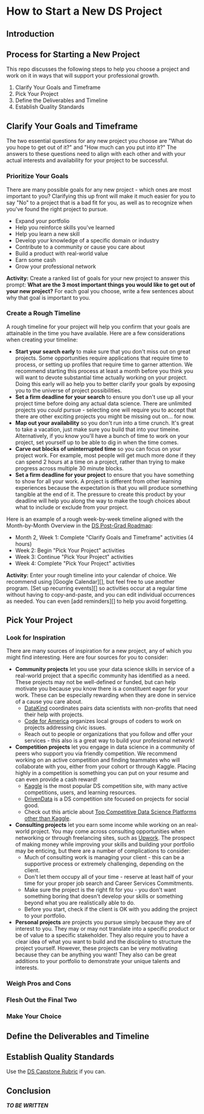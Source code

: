 # How to Start a New DS Project

## Introduction



## Process for Starting a New Project

This repo discusses the following steps to help you choose a project and work on it in ways that will support your professional growth.

1. Clarify Your Goals and Timeframe
2. Pick Your Project
3. Define the Deliverables and Timeline
4. Establish Quality Standards

## Clarify Your Goals and Timeframe

The two essential questions for any new project you choose are "What do you hope to get out of it?" and "How much can you put into it?" The answers to these questions need to align with each other and with your actual interests and availability for your project to be successful.

### Prioritize Your Goals

There are many possible goals for any new project - which ones are most important to you? Clarifying this up front will make it much easier for you to say "No" to a project that is a bad fit for you, as well as to recognize when you've found the right project to pursue.

- Expand your portfolio
- Help you reinforce skills you've learned
- Help you learn a new skill
- Develop your knowledge of a specific domain or industry
- Contribute to a community or cause you care about
- Build a product with real-world value
- Earn some cash
- Grow your professional network

**Activity:** Create a ranked list of goals for your new project to answer this prompt: **What are the 3 most important things you would like to get out of your new project?** For each goal you choose, write a few sentences about why that goal is important to you.

### Create a Rough Timeline

A rough timeline for your project will help you confirm that your goals are attainable in the time you have available. Here are a few considerations when creating your timeline:

- **Start your search early** to make sure that you don't miss out on great projects. Some opportunities require applications that require time to process, or setting up profiles that require time to garner attention. We recommend starting this process at least a month before you think you will want to devote substantial time actually working on your project. Doing this early will ao help you to better clarify your goals by exposing you to the universe of project possibilities.
- **Set a firm deadline for your search** to ensure you don't use up all your project time before doing any actual data science. There are unlimited projects you _could_ pursue - selecting one will require you to accept that there are other exciting projects you might be missing out on... for now.
- **Map out your availability** so you don't run into a time crunch. It's great to take a vacation, just make sure you build that into your timeine. Alternatively, if you know you'll have a bunch of time to work on your project, set yourself up to be able to dig in when the time comes.
- **Carve out blocks of uninterrupted time** so you can focus on your project work. For example, most people will get much more done if they can spend 2 hours at a time on a project, rather than trying to make progress across multiple 30 minute blocks.
- **Set a firm deadline for your project** to ensure that you have something to show for all your work. A project is different from other learning experiences because the expectation is that you will produce something tangible at the end of it. The pressure to create this product by your deadline will help you along the way to make the tough choices about what to include or exclude from your project.

Here is an example of a rough week-by-week timeline aligned with the Month-by-Month Overview in the [DS Post-Grad Roadmap][]:

- Month 2, Week 1: Complete "Clarify Goals and Timeframe" activities (4 hours)
- Week 2: Begin "Pick Your Project" activities
- Week 3: Continue "Pick Your Project" activities
- Week 4: Complete "Pick Your Project" activities

**Activity:** Enter your rough timeline into your calendar of choice. We recommend using [Google Calendar][], but feel free to use another program. [Set up recurring events][] so activities occur at a regular time without having to copy-and-paste, and you can edit individual occurrences as needed. You can even [add reminders][] to help you avoid forgetting.

## Pick Your Project


### Look for Inspiration

There are many sources of inspiration for a new project, any of which you might find interesting. Here are four sources for you to consider:

- **Community projects** let you use your data science skills in service of a real-world project that a specific community has identified as a need. These projects may not be well-defined or funded, but can help motivate you because you know there is a constituent eager for your work. These can be especially rewarding when they are done in service of a cause you care about.
  - [DataKind][] coordinates pairs data scientists with non-profits that need their help with projects.
  - [Code for America][] organizes local groups of coders to work on projects addressing civic issues.
  - Reach out to people or organizations that you follow and offer your services - this also is a great way to build your profesional network!
- **Competition projects** let you engage in data science in a community of peers who support you via friendly competition. We recommend working on an active competition and finding teammates who will collaborate with you, either from your cohort or through Kaggle. Placing highly in a competition is something you can put on your resume and can even provide a cash reward!
  - [Kaggle][] is the most popular DS competition site, with many active competitions, users, and learning resources.
  - [DrivenData][] is a DS competition site focused on projects for social good.
  - Check out this article about [Top Competitive Data Science Platforms other than Kaggle][].  
- **Consulting projects** let you earn some income while working on an real-world project. You may come across consulting opportunities when networking or through freelancing sites, such as [Upwork][]. The prospect of making money while improving your skills and building your portfolio may be enticing, but there are a number of complications to consider:
  - Much of consulting work is managing your client - this can be a supportive process or extremely challenging, depending on the client.
  - Don't let them occupy all of your time - reserve at least half of your time for your proper job search and Career Services Commitments.
  - Make sure the project is the right fit for you - you don't want something boring that doesn't develop your skills or something beyond what you are realistically able to do.
  - Before you start, check if the client is OK with you adding the project to your portfolio.
- **Personal projects** are projects you pursue simply because they are of interest to you. They may or may not translate into a specific product or be of value to a specific stakeholder. They also require you to have a clear idea of what you want to build and the discipline to structure the project yourself. However, these projects can be very motivating because they can be anything you want! They also can be great additions to your portfolio to demonstrate your unique talents and interests.

### Weigh Pros and Cons

### Flesh Out the Final Two

### Make Your Choice

## Define the Deliverables and Timeline

## Establish Quality Standards

Use the [DS Capstone Rubric][] if you can.

## Conclusion

***TO BE WRITTEN***

[DS Post-Grad Roadmap]: https://github.com/learn-co-curriculum/dsc-postgrad-roadmap
[DataKind]: https://www.datakind.org/
[Code for America]: https://brigade.codeforamerica.org/about
[Kaggle]: https://www.kaggle.com/
[Top Competitive Data Science Platforms other than Kaggle]: https://towardsdatascience.com/top-competitive-data-science-platforms-other-than-kaggle-2995e9dad93c
[DrivenData]: https://www.drivendata.org/
[Upwork]: https://www.upwork.com/
[DS Capstone Rubric]: https://docs.google.com/spreadsheets/d/1YUC5_QVu8BEd7xBJumzspH40-KuJtL9KQInQYXGi5bE/edit#gid=0
